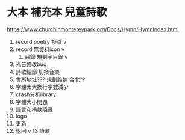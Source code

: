 # 大本 補充本 兒童詩歌
https://www.churchinmontereypark.org/Docs/Hymn/HymnIndex.html


1. record poetry 換頁 v
2. record 無資料icon v
   1. 目錄 規劃子目錄 v
3. 光告修改bug 
4. 詩歌細節 切換音樂
5. 會所地址??? 規劃路線 台北??
6. 字體太大換行字數減少
7. crash分析library
8. 字體大小問題
9. 語言和捐款隱藏 
10. logo
11. 更新
12. 返回 v
13 詩歌
